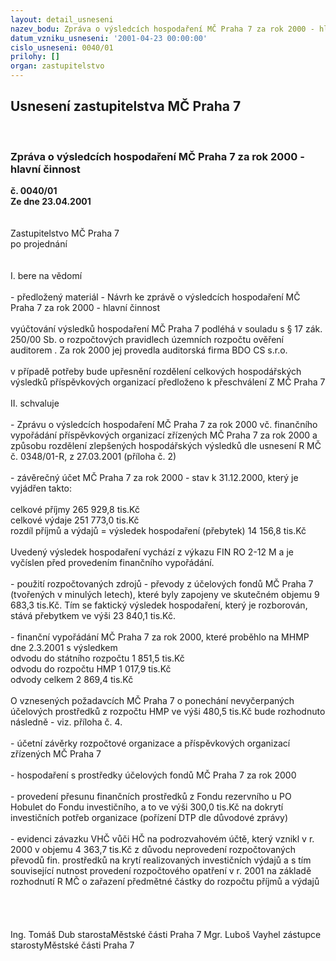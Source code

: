 ```yaml
---
layout: detail_usneseni
nazev_bodu: Zpráva o výsledcích hospodaření MČ Praha 7 za rok 2000 - hlavní činnost
datum_vzniku_usneseni: '2001-04-23 00:00:00'
cislo_usneseni: 0040/01
prilohy: []
organ: zastupitelstvo
---
```

<div id="ucUsn_pList" class="usn">
	<span><h2>Usnesení zastupitelstva MČ Praha 7 </h2>
<br></span><div class="standBody">
<span><h3>Zpráva o výsledcích hospodaření MČ Praha 7 za rok 2000 - hlavní činnost</h3></span><div class="center">
		<strong>č. 0040/01</strong><br>
	</div>
<div class="center">
		<strong>Ze dne 23.04.2001</strong><br><br>
	</div>
<br>Zastupitelstvo MČ Praha 7<br>po projednání<br><br><br>I.	bere na vědomí<br><br> - předložený materiál - Návrh ke zprávě o výsledcích hospodaření MČ Praha 7 za rok 2000 - hlavní činnost	<br><br>vyúčtování výsledků hospodaření MČ Praha 7 podléhá v souladu s § 17 zák. 250/00 Sb. o rozpočtových pravidlech územních rozpočtu ověření auditorem . Za rok 2000 jej provedla auditorská firma BDO CS s.r.o. <br><br>v případě potřeby bude upřesnění rozdělení celkových hospodářských výsledků příspěvkových organizací předloženo k přeschválení Z MČ Praha 7<br><br>II.	schvaluje <br><br>- Zprávu o výsledcích hospodaření MČ Praha 7 za rok 2000 vč. finančního vypořádání příspěvkových organizací zřízených MČ Praha 7 za rok 2000 a způsobu rozdělení zlepšených hospodářských výsledků dle usnesení R MČ č.	0348/01-R, z 27.03.2001 (příloha č. 2)<br><br>- závěrečný účet MČ Praha 7 za rok 2000 - stav k 31.12.2000, který je vyjádřen takto:<br><br>celkové příjmy	265 929,8 tis.Kč<br>celkové výdaje	251 773,0 tis.Kč<br>rozdíl příjmů a výdajů = výsledek hospodaření (přebytek)	14 156,8 tis.Kč<br><br>	Uvedený výsledek hospodaření vychází z výkazu FIN RO 2-12 M a je vyčíslen před provedením finančního vypořádání.<br><br>- použití rozpočtovaných zdrojů - převody z účelových fondů MČ Praha 7 (tvořených v minulých letech), které  byly zapojeny ve skutečném objemu 9 683,3 tis.Kč. Tím se faktický výsledek hospodaření, který je rozborován, stává přebytkem ve výši 23 840,1 tis.Kč.<br><br>-  finanční vypořádání MČ Praha 7 za rok 2000, které  proběhlo na MHMP dne 2.3.2001 s výsledkem    	<br>odvodu do státního rozpočtu	1 851,5 tis.Kč<br>odvodu do rozpočtu HMP	1 017,9 tis.Kč<br>odvody celkem	2 869,4 tis.Kč<br>						    							          <br>	O vznesených požadavcích MČ Praha 7 o ponechání nevyčerpaných účelových prostředků z rozpočtu HMP ve výši 480,5 tis.Kč bude rozhodnuto následně - viz. příloha č. 4.<br><br>- účetní závěrky rozpočtové organizace a příspěvkových organizací zřízených MČ Praha 7<br><br>- hospodaření s prostředky účelových fondů MČ Praha 7 za rok 2000<br><br>- provedení přesunu finančních prostředků z Fondu rezervního u PO Hobulet do Fondu investičního, a to ve výši 300,0 tis.Kč na dokrytí investičních potřeb organizace (pořízení DTP dle důvodové zprávy)<br><br>- evidenci závazku VHČ vůči HČ na podrozvahovém účtě, který vznikl v r. 2000 v objemu 4 363,7 tis.Kč z důvodu neprovedení rozpočtovaných převodů fin. prostředků na krytí realizovaných investičních výdajů a s tím související nutnost provedení rozpočtového opatření v r. 2001 na základě rozhodnutí R MČ o zařazení předmětné částky do rozpočtu příjmů a výdajů<br><br><br><br> 	<br>Ing. Tomáš Dub starostaMěstské části Praha 7	Mgr. Luboš Vayhel zástupce starostyMěstské části Praha 7<br>	<br><br>
</div>
</div>